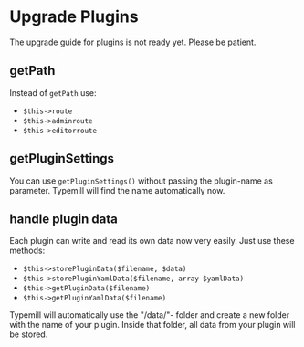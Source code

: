 # Upgrade Plugins

The upgrade guide for plugins is not ready yet. Please be patient.

## getPath

Instead of `getPath` use:

* `$this->route`
* `$this->adminroute`
* `$this->editorroute`

## getPluginSettings

You can use `getPluginSettings()` without passing the plugin-name as parameter. Typemill will find the name automatically now.

## handle plugin data

Each plugin can write and read its own data now very easily. Just use these methods: 

* `$this->storePluginData($filename, $data)`
* `$this->storePluginYamlData($filename, array $yamlData)`
* `$this->getPluginData($filename)`
* `$this->getPluginYamlData($filename)`

Typemill will automatically use the "/data/"- folder and create a new folder with the name of your plugin. Inside that folder, all data from your plugin will be stored. 

